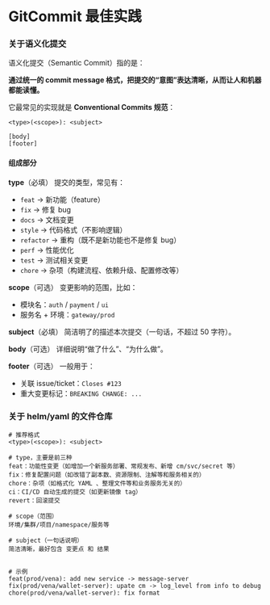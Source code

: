 # GitCommit 最佳实践

### 关于语义化提交

语义化提交（Semantic Commit）指的是：

 **通过统一的 commit message 格式，把提交的“意图”表达清晰，从而让人和机器都能读懂。**

它最常见的实现就是 **Conventional Commits 规范**：

```
<type>(<scope>): <subject>

[body]
[footer]
```

#### 组成部分

**type**（必填）
 提交的类型，常见有：

- `feat` → 新功能（feature）
- `fix` → 修复 bug
- `docs` → 文档变更
- `style` → 代码格式（不影响逻辑）
- `refactor` → 重构（既不是新功能也不是修复 bug）
- `perf` → 性能优化
- `test` → 测试相关变更
- `chore` → 杂项（构建流程、依赖升级、配置修改等）



**scope**（可选）
 变更影响的范围，比如：

- 模块名：`auth` / `payment` / `ui`
- 服务名 + 环境：`gateway/prod`



**subject**（必填）
 简洁明了的描述本次提交（一句话，不超过 50 字符）。



**body**（可选）
 详细说明“做了什么”、“为什么做”。



**footer**（可选）
 一般用于：

- 关联 issue/ticket：`Closes #123`
- 重大变更标记：`BREAKING CHANGE: ...`



### 关于 helm/yaml 的文件仓库

```
# 推荐格式
<type>(<scope>): <subject>

# type，主要是前三种
feat：功能性变更（如增加一个新服务部署、常规发布、新增 cm/svc/secret 等）
fix：修复配置问题（如改错了副本数、资源限制、注解等和服务相关的）
chore：杂项（如格式化 YAML 、整理文件等和业务服务无关的）
ci：CI/CD 自动生成的提交（如更新镜像 tag）
revert：回滚提交

# scope（范围）
环境/集群/项目/namespace/服务等

# subject（一句话说明）
简洁清晰，最好包含 变更点 和 结果


# 示例
feat(prod/vena): add new service -> message-server
fix(prod/vena/wallet-server): upate cm -> log_level from info to debug
chore(prod/vena/wallet-server): fix format
```

